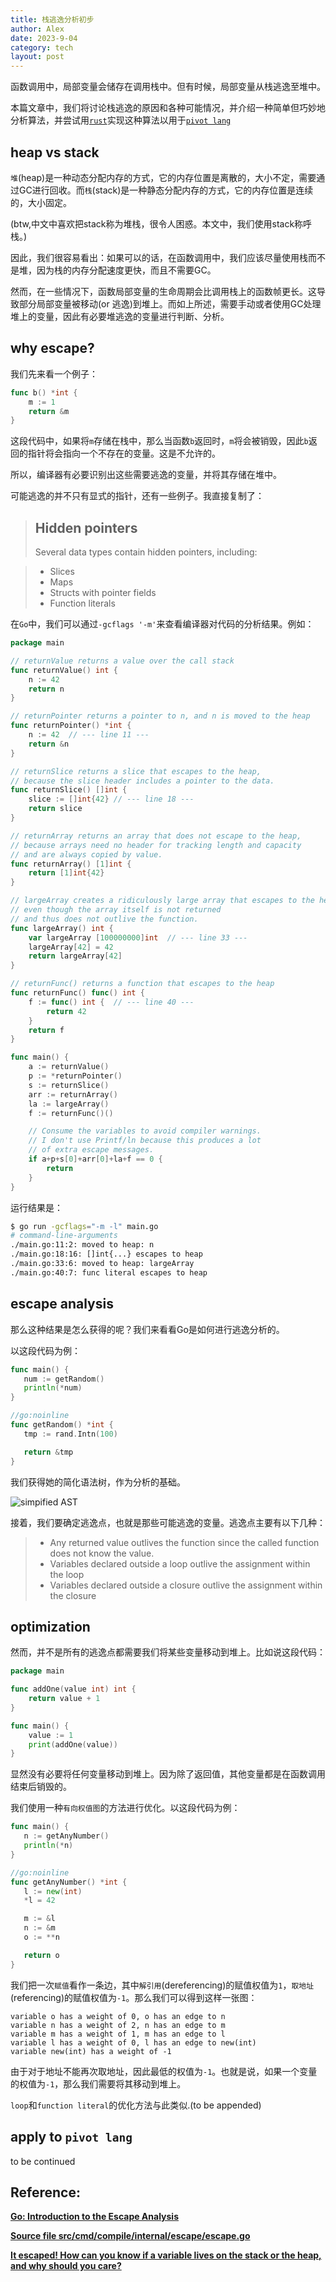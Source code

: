 ```yaml
---
title: 栈逃逸分析初步
author: Alex
date: 2023-9-04
category: tech
layout: post
--- 
```


函数调用中，局部变量会储存在调用栈中。但有时候，局部变量从栈逃逸至堆中。

本篇文章中，我们将讨论栈逃逸的原因和各种可能情况，并介绍一种简单但巧妙地分析算法，并尝试用[`rust`](https://www.rust-lang.org/)实现这种算法以用于[`pivot lang`](https://lang.pivotstudio.cn/)

## heap vs stack

`堆`(heap)是一种动态分配内存的方式，它的内存位置是离散的，大小不定，需要通过GC进行回收。而`栈`(stack)是一种静态分配内存的方式，它的内存位置是连续的，大小固定。

(btw,中文中喜欢把stack称为堆栈，很令人困惑。本文中，我们使用stack称呼栈。)

因此，我们很容易看出：如果可以的话，在函数调用中，我们应该尽量使用栈而不是堆，因为栈的内存分配速度更快，而且不需要GC。

然而，在一些情况下，函数局部变量的生命周期会比调用栈上的函数帧更长。这导致部分局部变量被移动(or 逃逸)到堆上。而如上所述，需要手动或者使用GC处理堆上的变量，因此有必要堆逃逸的变量进行判断、分析。

## why escape?

我们先来看一个例子：

```go
func b() *int {
    m := 1
    return &m
}
```

这段代码中，如果将`m`存储在栈中，那么当函数`b`返回时，`m`将会被销毁，因此`b`返回的指针将会指向一个不存在的变量。这是不允许的。

所以，编译器有必要识别出这些需要逃逸的变量，并将其存储在堆中。

可能逃逸的并不只有显式的指针，还有一些例子。我直接复制了：

>## Hidden pointers
>Several data types contain hidden pointers, including:

>- Slices
>- Maps
>- Structs with pointer fields
>- Function literals

在`Go`中，我们可以通过`-gcflags '-m'`来查看编译器对代码的分析结果。例如：

```go
package main

// returnValue returns a value over the call stack
func returnValue() int {
    n := 42
    return n
}

// returnPointer returns a pointer to n, and n is moved to the heap
func returnPointer() *int {
    n := 42  // --- line 11 ---
    return &n
}

// returnSlice returns a slice that escapes to the heap,
// because the slice header includes a pointer to the data.
func returnSlice() []int {
    slice := []int{42} // --- line 18 ---
    return slice
}

// returnArray returns an array that does not escape to the heap,
// because arrays need no header for tracking length and capacity
// and are always copied by value.
func returnArray() [1]int {
    return [1]int{42}
}

// largeArray creates a ridiculously large array that escapes to the heap,
// even though the array itself is not returned
// and thus does not outlive the function.
func largeArray() int {
    var largeArray [100000000]int  // --- line 33 ---
    largeArray[42] = 42
    return largeArray[42]
}

// returnFunc() returns a function that escapes to the heap
func returnFunc() func() int {
    f := func() int {  // --- line 40 ---
        return 42
    }
    return f
}

func main() {
    a := returnValue()
    p := *returnPointer()
    s := returnSlice()
    arr := returnArray()
    la := largeArray()
    f := returnFunc()()

    // Consume the variables to avoid compiler warnings.
    // I don't use Printf/ln because this produces a lot 
    // of extra escape messages.
    if a+p+s[0]+arr[0]+la+f == 0 {
        return
    }
}
```
运行结果是：

```bash
$ go run -gcflags="-m -l" main.go
# command-line-arguments
./main.go:11:2: moved to heap: n
./main.go:18:16: []int{...} escapes to heap
./main.go:33:6: moved to heap: largeArray
./main.go:40:7: func literal escapes to heap
```

## escape analysis

那么这种结果是怎么获得的呢？我们来看看Go是如何进行逃逸分析的。

以这段代码为例：

```go   
func main() {
   num := getRandom()
   println(*num)
}

//go:noinline
func getRandom() *int {
   tmp := rand.Intn(100)

   return &tmp
}
```

我们获得她的简化语法树，作为分析的基础。

![simpified AST](/assets/gitbook/images/ast.jpg)


接着，我们要确定逃逸点，也就是那些可能逃逸的变量。逃逸点主要有以下几种：

>- Any returned value outlives the function since the called function does not know the value.
>- Variables declared outside a loop outlive the assignment within the loop
>- Variables declared outside a closure outlive the assignment within the closure

## optimization

然而，并不是所有的逃逸点都需要我们将某些变量移动到堆上。比如说这段代码：
```go
package main

func addOne(value int) int {
	return value + 1
}

func main() {
	value := 1
	print(addOne(value))
}
```
显然没有必要将任何变量移动到堆上。因为除了返回值，其他变量都是在函数调用结束后销毁的。

我们使用一种`有向权值图`的方法进行优化。以这段代码为例：

```go
func main() {
   n := getAnyNumber()
   println(*n)
}

//go:noinline
func getAnyNumber() *int {
   l := new(int)
   *l = 42

   m := &l
   n := &m
   o := **n

   return o
}
```

我们把一次`赋值`看作一条边，其中`解引用`(dereferencing)的赋值权值为`1`，`取地址`(referencing)的赋值权值为`-1`。那么我们可以得到这样一张图：

```
variable o has a weight of 0, o has an edge to n
variable n has a weight of 2, n has an edge to m
variable m has a weight of 1, m has an edge to l
variable l has a weight of 0, l has an edge to new(int)
variable new(int) has a weight of -1
```

由于对于地址不能再次取地址，因此最低的权值为`-1`。也就是说，如果一个变量的权值为`-1`，那么我们需要将其移动到堆上。

`loop`和`function literal`的优化方法与此类似.(to be appended)

## apply to `pivot lang`

to be continued

## Reference:

[**Go: Introduction to the Escape Analysis**](https://medium.com/a-journey-with-go/go-introduction-to-the-escape-analysis-f7610174e890)

[**Source file src/cmd/compile/internal/escape/escape.go**](https://tip.golang.org/src/cmd/compile/internal/escape/escape.go)

[**It escaped! How can you know if a variable lives on the stack or the heap, and why should you care?**](https://appliedgo.com/blog/how-to-do-escape-analysis)
